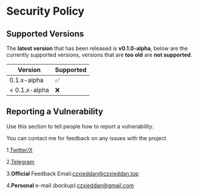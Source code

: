 # Security Policy

## Supported Versions

The **latest version** that has been released is **v0.1.0-alpha**, below are the currently supported versions, versions that are **too old** are **not supported**.

| Version | Supported          |
| ------- | ------------------ |
| 0.1.x-alpha   | :white_check_mark: |
| < 0.1.x-alpha   | :x:                |

## Reporting a Vulnerability

Use this section to tell people how to report a vulnerability.

You can contact me for feedback on any issues with the project.

1.[Twitter/X](https://twitter.com/CzXieDdan)

2.[Telegram](https://t.me/CzXieDdan)

3.**Official** Feedback Email:czxieddan@czxieddan.top

4.**Personal** e-mail _(backup)_:czxieddan@gmail.com
